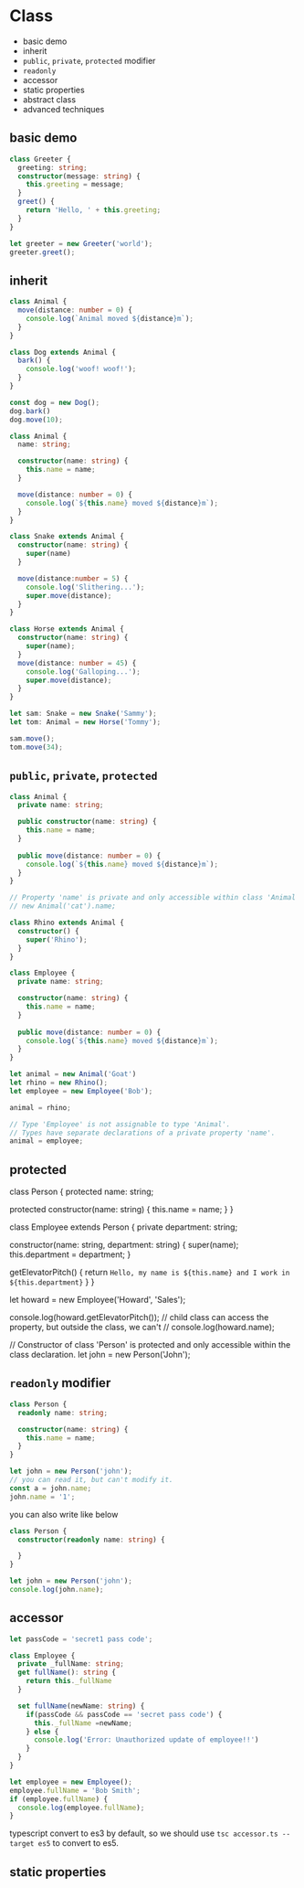 # Class

- basic demo
- inherit
- `public`, `private`, `protected` modifier
- `readonly`
- accessor
- static properties
- abstract class
- advanced techniques

## basic demo

```typescript
class Greeter {
  greeting: string;
  constructor(message: string) {
    this.greeting = message;
  }
  greet() {
    return 'Hello, ' + this.greeting;
  }
}

let greeter = new Greeter('world');
greeter.greet();

```

## inherit

```typescript
class Animal {
  move(distance: number = 0) {
    console.log(`Animal moved ${distance}m`);
  }
}

class Dog extends Animal {
  bark() {
    console.log('woof! woof!');
  }
}

const dog = new Dog();
dog.bark()
dog.move(10);
```

```typescript
class Animal {
  name: string;

  constructor(name: string) {
    this.name = name;
  }

  move(distance: number = 0) {
    console.log(`${this.name} moved ${distance}m`);
  }
}

class Snake extends Animal {
  constructor(name: string) {
    super(name)
  }

  move(distance:number = 5) {
    console.log('Slithering...');
    super.move(distance);
  }
}

class Horse extends Animal {
  constructor(name: string) {
    super(name);
  }
  move(distance: number = 45) {
    console.log('Galloping...');
    super.move(distance);
  }
}

let sam: Snake = new Snake('Sammy');
let tom: Animal = new Horse('Tommy');

sam.move();
tom.move(34);
```

## `public`, `private`, `protected`

```typescript
class Animal {
  private name: string;

  public constructor(name: string) {
    this.name = name;
  }
  
  public move(distance: number = 0) {
    console.log(`${this.name} moved ${distance}m`);
  }
}

// Property 'name' is private and only accessible within class 'Animal'
// new Animal('cat').name;

class Rhino extends Animal {
  constructor() {
    super('Rhino');
  }
}

class Employee {
  private name: string;

  constructor(name: string) {
    this.name = name;
  }
  
  public move(distance: number = 0) {
    console.log(`${this.name} moved ${distance}m`);
  }
}

let animal = new Animal('Goat')
let rhino = new Rhino();
let employee = new Employee('Bob');

animal = rhino;

// Type 'Employee' is not assignable to type 'Animal'.
// Types have separate declarations of a private property 'name'.
animal = employee;
```

## protected

class Person {
  protected name: string;

  protected constructor(name: string) {
    this.name = name;
  }
}

class Employee extends Person {
  private department: string;

  constructor(name: string, department: string) {
    super(name);
    this.department = department;
  }

  getElevatorPitch() {
    return `Hello, my name is ${this.name} and I work in ${this.department}`
  }
}

let howard = new Employee('Howard', 'Sales');

console.log(howard.getElevatorPitch());
// child class can access the property, but outside the class, we can't
// console.log(howard.name);

// Constructor of class 'Person' is protected and only accessible within the class declaration.
let john = new Person('John');

## `readonly` modifier

```typescript
class Person {
  readonly name: string;

  constructor(name: string) {
    this.name = name;
  }
}

let john = new Person('john');
// you can read it, but can't modify it.
const a = john.name;
john.name = '1';
```

you can also write like below

```typescript
class Person {
  constructor(readonly name: string) {

  }
}

let john = new Person('john');
console.log(john.name);

```

## accessor

```typescript
let passCode = 'secret1 pass code';

class Employee {
  private _fullName: string;
  get fullName(): string {
    return this._fullName
  }

  set fullName(newName: string) {
    if(passCode && passCode == 'secret pass code') {
      this._fullName =newName;
    } else {
      console.log('Error: Unauthorized update of employee!!')
    }
  }
}

let employee = new Employee();
employee.fullName = 'Bob Smith';
if (employee.fullName) {
  console.log(employee.fullName);
}

```

typescript convert to es3 by default, so we should use `tsc accessor.ts --target es5` to convert to es5.

## static properties

```typescript

```
